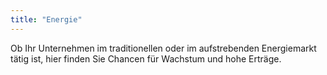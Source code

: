 ```yaml
---
title: "Energie"
---
```

Ob Ihr Unternehmen im traditionellen oder im aufstrebenden Energiemarkt tätig ist, hier finden Sie Chancen für Wachstum und hohe Erträge.
